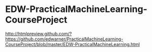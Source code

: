 # EDW-PracticalMachineLearning-CourseProject

http://htmlpreview.github.com/?https://github.com/edwarner/PracticalMachineLearning-CourseProject/blob/master/EDW-PracticalMachineLearning.html
